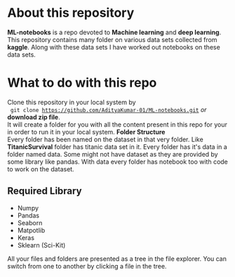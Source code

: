 # About this repository

**ML-notebooks** is a repo devoted to **Machine learning** and **deep learning**. This repository contains many folder on various data sets collected from **kaggle**. Along with these data sets I have worked out notebooks on these data sets. 


#  What to do with this repo
Clone this repository in your local system by  
<code> git clone https://github.com/AdityaKumar-01/ML-notebooks.git</code>
_or_ **download zip file**. <br> 
It will create a folder for you with all the content present in this repo for your in order to run it in your local system.
**Folder Structure**<br>
Every folder has been named on the dataset in that very folder. Like **TitanicSurvival** folder has titanic data set in it. Every folder has it's data in  a folder named data. Some might not have dataset as they are provided by some library like pandas. With data every folder has notebook too with code to work on the dataset. 

## Required Library
<ul>
	<li>Numpy</li>
	<li>Pandas</li>
	<li>Seaborn</li>
	<li>Matpotlib</li>
	<li>Keras</li>
	<li>Sklearn (Sci-Kit)</li>
</ul>
All your files and folders are presented as a tree in the file explorer. You can switch from one to another by clicking a file in the tree.

